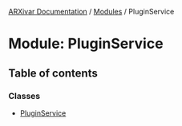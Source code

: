 [ARXivar Documentation](../README.md) / [Modules](../modules.md) / PluginService

# Module: PluginService

## Table of contents

### Classes

- [PluginService](../classes/PluginService.PluginService-1.md)
